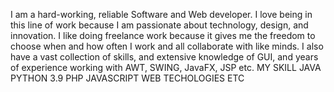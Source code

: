 I am a hard-working, reliable Software and Web developer. I love being in this line of work because I am passionate about technology, design, and innovation. I like doing freelance work because it gives me the freedom to choose when and how often I work and all collaborate with like minds. I also have a vast collection of skills, and extensive knowledge of GUI, and years of experience working with AWT, SWING, JavaFX, JSP etc.
MY SKILL
JAVA 
PYTHON 3.9
PHP 
JAVASCRIPT
WEB TECHOLOGIES ETC
